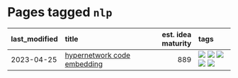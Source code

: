 # Pages tagged `nlp`

|last_modified|title|est. idea maturity|tags
|:---|:---|---:|:---|
|2023-04-25|[hypernetwork code embedding](../hypernetwork_embedding_for_code.md)|889|[![](https://img.shields.io/badge/tag-embeddings-5e378d)](../tags/embeddings.md) [![](https://img.shields.io/badge/tag-llm-394ee4)](../tags/llm.md) [![](https://img.shields.io/badge/tag-machinelearning-cc5ed7)](../tags/machinelearning.md) [![](https://img.shields.io/badge/tag-models-7fe3bd)](../tags/models.md) [![](https://img.shields.io/badge/tag-nlp-dd597e)](../tags/nlp.md)|